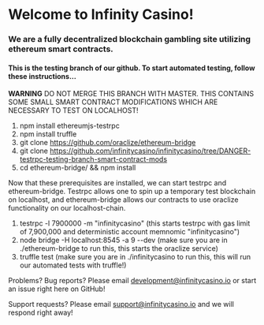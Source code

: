 # Welcome to Infinity Casino!
### We are a fully decentralized blockchain gambling site utilizing ethereum smart contracts.
#### This is the testing branch of our github. To start automated testing, follow these instructions...

**WARNING** DO NOT MERGE THIS BRANCH WITH MASTER. THIS CONTAINS SOME SMALL SMART CONTRACT MODIFICATIONS WHICH ARE NECESSARY TO TEST ON LOCALHOST!

1. npm install ethereumjs-testrpc
2. npm install truffle
3. git clone https://github.com/oraclize/ethereum-bridge
4. git clone https://github.com/infinitycasino/infinitycasino/tree/DANGER-testrpc-testing-branch-smart-contract-mods
5. cd ethereum-bridge/ && npm install

Now that these prerequisites are installed, we can start testrpc and ethereum-bridge. Testrpc allows one to spin up a temporary test blockchain on localhost, and ethereum-bridge allows our contracts to use oraclize functionality on our localhost-chain.
1. testrpc -l 7900000 -m "infinitycasino"  (this starts testrpc with gas limit of 7,900,000 and deterministic account memnomic "infinitycasino")
2. node bridge -H localhost:8545 -a 9 --dev (make sure you are in ./ethereum-bridge to run this, this starts the oraclize service)
3. truffle test (make sure you are in ./infinitycasino to run this, this will run our automated tests with truffle!)

Problems? Bug reports? Please email development@infinitycasino.io or start an issue right here on GitHub!

Support requests? Please email support@infinitycasino.io and we will respond right away!